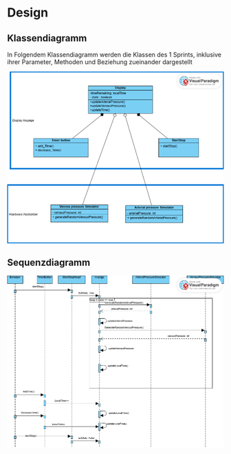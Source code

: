 # Design

## Klassendiagramm

In Folgendem Klassendiagramm werden die Klassen des 1 Sprints, inklusive ihrer Parameter, Methoden und Beziehung zueinander dargestellt

![Klassendiagramm](../referenziert/Design/Klassendiagramm.png)

## Sequenzdiagramm

![SequenzDiagramm](../referenziert/Design/Sequenzdiagramm.png)

